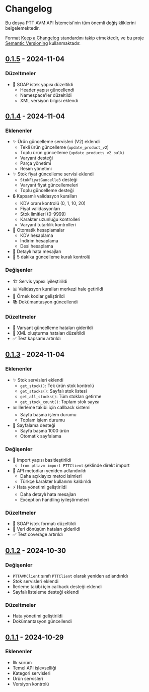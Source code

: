 # Changelog

Bu dosya PTT AVM API İstemcisi'nin tüm önemli değişikliklerini belgelemektedir.

Format [Keep a Changelog](https://keepachangelog.com/en/1.0.0/) standardını takip etmektedir,
ve bu proje [Semantic Versioning](https://semver.org/spec/v2.0.0.html) kullanmaktadır.

## [0.1.5] - 2024-11-04

### Düzeltmeler
- 🐛 SOAP istek yapısı düzeltildi
  - Header yapısı güncellendi
  - Namespace'ler düzeltildi
  - XML versiyon bilgisi eklendi

## [0.1.4] - 2024-11-04

### Eklenenler
- ✨ Ürün güncelleme servisleri (V2) eklendi
  - Tekli ürün güncelleme (`update_product_v2`)
  - Toplu ürün güncelleme (`update_products_v2_bulk`)
  - Varyant desteği
  - Parça yönetimi
  - Resim yönetimi
- ✨ Stok fiyat güncelleme servisi eklendi
  - `StokFiyatGuncelle3` desteği
  - Varyant fiyat güncellemeleri
  - Toplu güncelleme desteği
- 🔒 Kapsamlı validasyon kuralları
  - KDV oranı kontrolü (0, 1, 10, 20)
  - Fiyat validasyonları
  - Stok limitleri (0-9999)
  - Karakter uzunluğu kontrolleri
  - Varyant tutarlılık kontrolleri
- 🧮 Otomatik hesaplamalar
  - KDV hesaplama
  - İndirim hesaplama
  - Desi hesaplama
- 📝 Detaylı hata mesajları
- 🔄 5 dakika güncelleme kuralı kontrolü

### Değişenler
- 🏗️ Servis yapısı iyileştirildi
- 📊 Validasyon kuralları merkezi hale getirildi
- 🎯 Örnek kodlar geliştirildi
- 📚 Dokümantasyon güncellendi

### Düzeltmeler
- 🐛 Varyant güncelleme hataları giderildi
- 🔧 XML oluşturma hataları düzeltildi
- ✅ Test kapsamı artırıldı

## [0.1.3] - 2024-11-04

### Eklenenler
- ✨ Stok servisleri eklendi
  - `get_stock()`: Tek ürün stok kontrolü
  - `get_stocks()`: Sayfalı stok listesi
  - `get_all_stocks()`: Tüm stokları getirme
  - `get_stock_count()`: Toplam stok sayısı
- 📊 İlerleme takibi için callback sistemi
  - Sayfa başına işlem durumu
  - Toplam işlem durumu
- 🔄 Sayfalama desteği
  - Sayfa başına 1000 ürün
  - Otomatik sayfalama

### Değişenler
- 🔨 Import yapısı basitleştirildi
  - `from pttavm import PTTClient` şeklinde direkt import
- 📝 API metodları yeniden adlandırıldı
  - Daha açıklayıcı metod isimleri
  - Türkçe karakter kullanımı kaldırıldı
- ⚡️ Hata yönetimi geliştirildi
  - Daha detaylı hata mesajları
  - Exception handling iyileştirmeleri

### Düzeltmeler
- 🐛 SOAP istek formatı düzeltildi
- 🔧 Veri dönüşüm hataları giderildi
- ✅ Test coverage artırıldı

## [0.1.2] - 2024-10-30

### Değişenler
- `PTTAVMClient` sınıfı `PTTClient` olarak yeniden adlandırıldı
- Stok servisleri eklendi
- İlerleme takibi için callback desteği eklendi
- Sayfalı listeleme desteği eklendi

### Düzeltmeler
- Hata yönetimi geliştirildi
- Dokümantasyon güncellendi

## [0.1.1] - 2024-10-29

### Eklenenler
- İlk sürüm
- Temel API işlevselliği
- Kategori servisleri
- Ürün servisleri
- Versiyon kontrolü

[0.1.5]: https://github.com/selimkosgen/pttavm_python/compare/v0.1.4...v0.1.5
[0.1.4]: https://github.com/selimkosgen/pttavm_python/compare/v0.1.3...v0.1.4
[0.1.3]: https://github.com/selimkosgen/pttavm_python/compare/v0.1.2...v0.1.3
[0.1.2]: https://github.com/selimkosgen/pttavm_python/compare/v0.1.1...v0.1.2
[0.1.1]: https://github.com/selimkosgen/pttavm_python/releases/tag/v0.1.1 